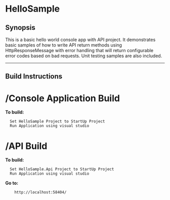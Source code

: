 # HelloSample

## Synopsis

This is a basic hello world console app with API project. It demonstrates basic samples of how to write API return methods using HttpResponseMessage with error handling that will return configurable error codes based on bad requests. Unit testing samples are also included.

--------------------------------------------------------------

## Build Instructions

/Console Application Build
======================

**To build:**
```
  Set HelloSample Project to StartUp Project
  Run Application using visual studio
```


/API Build
======================

**To build:**
```
  Set HelloSample.Api Project to StartUp Project
  Run Application using visual studio  
```

**Go to:**
```
    http://localhost:58404/
```